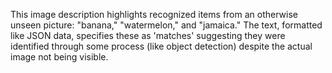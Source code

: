 This image description highlights recognized items from an otherwise unseen picture: "banana," "watermelon," and "jamaica." The text, formatted like JSON data, specifies these as 'matches' suggesting they were identified through some process (like object detection) despite the actual image not being visible.
